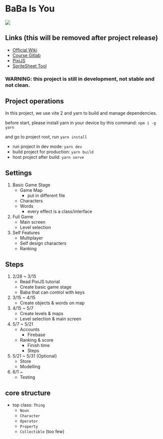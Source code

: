 # BaBa Is You
<img src="https://i.imgur.com/44OJbB0.gif">

## Links (this will be removed after project release)
- [Official Wiki](https://babaiswiki.fandom.com)
- [Course Gitlab](https://css-gitlab.csie.ntut.edu.tw/109000000/oopl2020s)
- [PixiJS](https://www.pixijs.com)
- [SpriteSheet Tool](https://www.leshylabs.com/apps/sstool/)

### WARNING: this project is still in development, not stable and not clean.

## Project operations
In this project, we use vite 2 and yarn to build and manage dependencies.

before start, please install yarn in your device by this command: `npm i -g yarn`

and go to project root, run `yarn install`

- run project in dev mode: `yarn dev`
- build project for production: `yarn build`
- host project after build: `yarn serve`

## Settings
1. Basic Game Stage
    - Game Map
        - put in different file
    - Characters
    - Words
        - every effect is a class/interface
2. Full Game
    - Main screen
    - Level selection
3. Self Features
    - Multiplayer
    - Self design characters
    - Ranking

## Steps
1. 2/28 ~ 3/15
    - Read PixiJS tutorial
    - Create basic game stage
    - Baba that can control with keys
2. 3/15 ~ 4/15
    - Create objects & words on map
3. 4/15 ~ 5/7
    - Create levels & maps
    - Level selection & main screen
4. 5/7 ~ 5/21
    - Accounts
        - Firebase
    - Ranking & score
        - Finish time
        - Steps
5. 5/21 ~ 5/31 (Optional)
    - Store
    - Modelling
6. 6/1 ~ 
    - Testing
   
## core structure

- top class: `Thing`
   - `Noun`
   - `Character`
   - `Operator`
   - `Property`
   - `Collectible` (too few)
